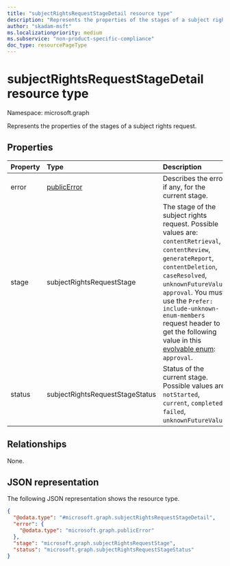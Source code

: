 ```yaml
---
title: "subjectRightsRequestStageDetail resource type"
description: "Represents the properties of the stages of a subject rights request"
author: "skadam-msft"
ms.localizationpriority: medium
ms.subservice: "non-product-specific-compliance"
doc_type: resourcePageType
---
```


# subjectRightsRequestStageDetail resource type

Namespace: microsoft.graph

Represents the properties of the stages of a subject rights request. 

## Properties
|Property|Type|Description|
|:---|:---|:---|
|error|[publicError](../resources/publicerror.md)|Describes the error, if any, for the current stage.|
|stage|subjectRightsRequestStage|The stage of the subject rights request. Possible values are: `contentRetrieval`, `contentReview`, `generateReport`, `contentDeletion`, `caseResolved`, `unknownFutureValue`, `approval`. You must use the `Prefer: include-unknown-enum-members` request header to get the following value in this [evolvable enum](/graph/best-practices-concept#handling-future-members-in-evolvable-enumerations): `approval`.|
|status|subjectRightsRequestStageStatus|Status of the current stage. Possible values are: `notStarted`, `current`, `completed`, `failed`, `unknownFutureValue`.|

## Relationships
None.

## JSON representation
The following JSON representation shows the resource type.
<!-- {
  "blockType": "resource",
  "@odata.type": "microsoft.graph.subjectRightsRequestStageDetail"
}
-->
``` json
{
  "@odata.type": "#microsoft.graph.subjectRightsRequestStageDetail",
  "error": {
    "@odata.type": "microsoft.graph.publicError"
  },
  "stage": "microsoft.graph.subjectRightsRequestStage",
  "status": "microsoft.graph.subjectRightsRequestStageStatus"
}
```

